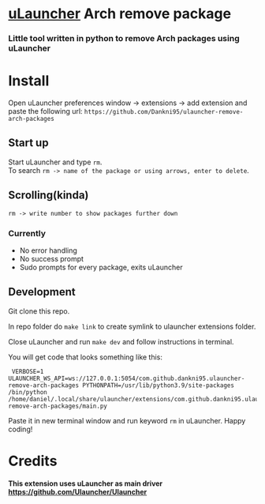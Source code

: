 
# [uLauncher](https://github.com/Ulauncher/Ulauncher) Arch remove package



<p align="center">
</p>



### Little tool written in python to remove Arch packages using uLauncher

 

# Install
Open uLauncher preferences window -> extensions -> add extension and paste the following url:
`https://github.com/Dankni95/ulauncher-remove-arch-packages`

## Start up 
Start uLauncher and type `rm`. <br>
To search `rm -> name of the package or using arrows, enter to delete`.

## Scrolling(kinda)
 `rm -> write number to show packages further down` <br>


### Currently
* No error handling
* No success prompt
* Sudo prompts for every package, exits uLauncher



## Development
Git clone this repo.

In repo folder do `make link` to create symlink to ulauncher extensions folder.

Close uLauncher and run `make dev` and follow instructions in terminal.

You will get code that looks something like this:
```
 VERBOSE=1 ULAUNCHER_WS_API=ws://127.0.0.1:5054/com.github.dankni95.ulauncher-remove-arch-packages PYTHONPATH=/usr/lib/python3.9/site-packages /bin/python /home/daniel/.local/share/ulauncher/extensions/com.github.dankni95.ulauncher-remove-arch-packages/main.py
```
Paste it in new terminal window and run keyword `rm` in uLauncher. 
Happy coding!



# Credits
#### This extension uses uLauncher as main driver https://github.com/Ulauncher/Ulauncher
